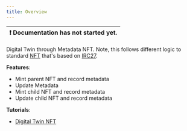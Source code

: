 ```yaml
---
title: Overview
---
```


| :exclamation:  Documentation has not started yet. |
|-------------------------------------------------- |

Digital Twin through Metadata NFT. Note, this follows different logic to standard [NFT](../nft/overview.md) that's based on [IRC27](https://github.com/iotaledger/tips/blob/main/tips/TIP-0027/tip-0027.md).

__Features__: 
- Mint parent NFT and record metadata
- Update Metadata
- Mint child NFT and record metadata
- Update child NFT and record metadata

__Tutorials__: 
- [Digital Twin NFT](https://github.com/build-5/build5-otr-examples/edit/master/src/examples/metadata_nft/TUTORIAL.md)